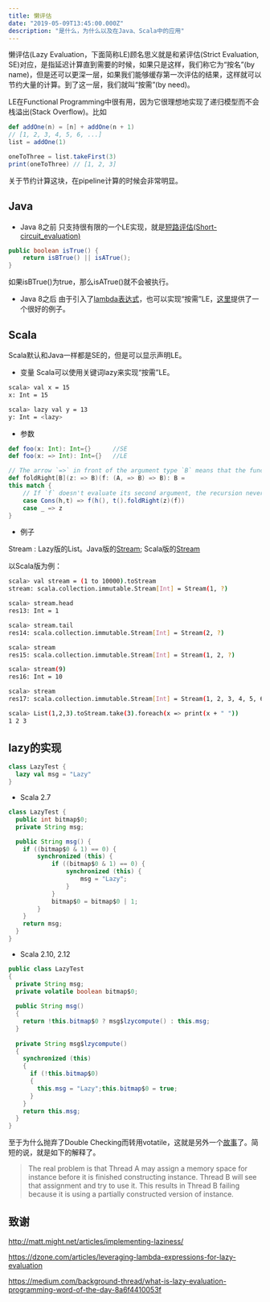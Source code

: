 ```yaml
---
title: 懒评估
date: "2019-05-09T13:45:00.000Z"
description: "是什么，为什么以及在Java、Scala中的应用"
---
```


懒评估(Lazy Evaluation，下面简称LE)顾名思义就是和紧评估(Strict Evaluation, SE)对应，是指延迟计算直到需要的时候，如果只是这样，我们称它为“按名”(by name)，但是还可以更深一层，如果我们能够缓存第一次评估的结果，这样就可以节约大量的计算。到了这一层，我们就叫“按需”(by need)。

LE在Functional Programming中很有用，因为它很理想地实现了递归模型而不会栈溢出(Stack Overflow)。比如
```scala
def addOne(n) = [n] + addOne(n + 1)
// [1, 2, 3, 4, 5, 6, ...]
list = addOne(1)

oneToThree = list.takeFirst(3)
print(oneToThree) // [1, 2, 3]
```

关于节约计算这块，在pipeline计算的时候会非常明显。

## Java
* Java 8之前
只支持很有限的一个LE实现，就是[短路评估(Short-circuit_evaluation)](https://en.wikipedia.org/wiki/Short-circuit_evaluation)
```java
public boolean isTrue() {
    return isBTrue() || isATrue();
}
```
如果isBTrue()为true，那么isATrue()就不会被执行。

* Java 8之后
由于引入了[lambda表达式](https://docs.oracle.com/javase/tutorial/java/javaOO/lambdaexpressions.html)，也可以实现“按需”LE，[这里](https://dzone.com/articles/leveraging-lambda-expressions-for-lazy-evaluation)提供了一个很好的例子。

## Scala

Scala默认和Java一样都是SE的，但是可以显示声明LE。

* 变量
Scala可以使用关键词lazy来实现“按需”LE。
```bash
scala> val x = 15
x: Int = 15

scala> lazy val y = 13
y: Int = <lazy>
```

* 参数
```scala
def foo(x: Int): Int={}      //SE 
def foo(x: => Int): Int={}   //LE

// The arrow `=>` in front of the argument type `B` means that the function `f` takes its second argument by name and may choose not to evaluate it.  
def foldRight[B](z: => B)(f: (A, => B) => B): B = 
this match {
    // If `f` doesn't evaluate its second argument, the recursion never occurs.
    case Cons(h,t) => f(h(), t().foldRight(z)(f)) 
    case _ => z
}
```

* 例子

Stream : Lazy版的List。Java版的[Stream](https://docs.oracle.com/javase/8/docs/api/java/util/stream/package-summary.html#package.description); Scala版的[Stream](https://www.scala-lang.org/api/2.12.8/scala/collection/immutable/Stream.html)

以Scala版为例：

```bash
scala> val stream = (1 to 10000).toStream
stream: scala.collection.immutable.Stream[Int] = Stream(1, ?)

scala> stream.head
res13: Int = 1

scala> stream.tail
res14: scala.collection.immutable.Stream[Int] = Stream(2, ?)

scala> stream
res15: scala.collection.immutable.Stream[Int] = Stream(1, 2, ?)

scala> stream(9)
res16: Int = 10

scala> stream
res17: scala.collection.immutable.Stream[Int] = Stream(1, 2, 3, 4, 5, 6, 7, 8, 9, 10, ?)

scala> List(1,2,3).toStream.take(3).foreach(x => print(x + " "))
1 2 3 
```

## lazy的实现

```scala
class LazyTest {
  lazy val msg = "Lazy"
}
```

* Scala 2.7
```java
class LazyTest {
  public int bitmap$0;
  private String msg;

  public String msg() {
    if ((bitmap$0 & 1) == 0) {
        synchronized (this) {
            if ((bitmap$0 & 1) == 0) {
                synchronized (this) {
                    msg = "Lazy";
                }
            }
            bitmap$0 = bitmap$0 | 1;
        }
    }
    return msg;
  }
}
```

* Scala 2.10, 2.12
```java
public class LazyTest
{
  private String msg;
  private volatile boolean bitmap$0;
  
  public String msg()
  {
    return !this.bitmap$0 ? msg$lzycompute() : this.msg;
  }
  
  private String msg$lzycompute()
  {
    synchronized (this)
    {
      if (!this.bitmap$0)
      {
        this.msg = "Lazy";this.bitmap$0 = true;
      }
    }
    return this.msg;
  }
}
```

至于为什么抛弃了Double Checking而转用votatile，这就是另外一个[故事](https://en.wikipedia.org/wiki/Double-checked_locking#Usage_in_Java)了。简短的说，就是如下的解释了。

> The real problem is that Thread A may assign a memory space for instance before it is finished constructing instance. Thread B will see that assignment and try to use it. This results in Thread B failing because it is using a partially constructed version of instance.


## 致谢

http://matt.might.net/articles/implementing-laziness/

https://dzone.com/articles/leveraging-lambda-expressions-for-lazy-evaluation

https://medium.com/background-thread/what-is-lazy-evaluation-programming-word-of-the-day-8a6f4410053f
